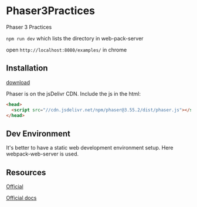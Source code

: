 # Phaser3Practices

Phaser 3 Practices

`npm run dev` which lists the directory in web-pack-server

open `http://localhost:8080/examples/` in chrome

## Installation

[download](https://phaser.io/download/stable)

Phaser is on the jsDelivr CDN. Include the js in the html:

```html
<head>
  <script src="//cdn.jsdelivr.net/npm/phaser@3.55.2/dist/phaser.js"></script>
</head>
```

## Dev Environment

It's better to have a static web development environment setup. Here webpack-web-server is used.

## Resources

[Official](https://phaser.io/)

[Official docs](https://photonstorm.github.io/phaser3-docs/)
